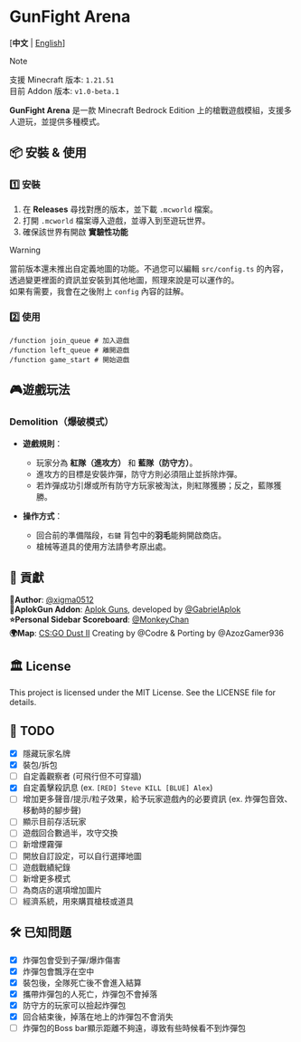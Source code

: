# GunFight Arena

[**中文** | [English](README_en.md)]

> [!NOTE] 
> 支援 Minecraft 版本: `1.21.51`\
> 目前 Addon 版本: `v1.0-beta.1`

**GunFight Arena** 是一款 Minecraft Bedrock Edition 上的槍戰遊戲模組，支援多人遊玩，並提供多種模式。

## 📦 安裝 & 使用

### 1️⃣ 安裝

1. 在 **Releases** 尋找對應的版本，並下載 `.mcworld` 檔案。
2. 打開 `.mcworld` 檔案導入遊戲，並導入到至遊玩世界。
3. 確保該世界有開啟 **實驗性功能**

> [!WARNING]
> 當前版本還未推出自定義地圖的功能。不過您可以編輯 `src/config.ts` 的內容，透過變更裡面的資訊並安裝到其他地圖，照理來說是可以運作的。\
> 如果有需要，我會在之後附上 `config` 內容的註解。 

### 2️⃣ 使用

```
/function join_queue # 加入遊戲
/function left_queue # 離開遊戲
/function game_start # 開始遊戲
```

## 🎮遊戲玩法

### **Demolition（爆破模式）**

- **遊戲規則**：
    - 玩家分為 **紅隊（進攻方）** 和 **藍隊（防守方）**。
    - 進攻方的目標是安裝炸彈，防守方則必須阻止並拆除炸彈。
    - 若炸彈成功引爆或所有防守方玩家被淘汰，則紅隊獲勝；反之，藍隊獲勝。

- **操作方式**：
    - 回合前的準備階段，`右鍵` 背包中的**羽毛**能夠開啟商店。
    - 槍械等道具的使用方法請參考原出處。

## 📜 貢獻

**👤Author**: [@xigma0512](https://github.com/xigma0512) \
**🎨AplokGun Addon**: [Aplok Guns](https://mcpedl.com/aplok-guns/), developed by [@GabrielAplok](https://github.com/gabriel-aplok/)\
**⭐Personal Sidebar Scoreboard**: [@MonkeyChan](https://www.youtube.com/@MonkeyChan118 )\
**🌍Map**: [CS:GO Dust II](https://mcpedl.com/cs-s-dust-ii/) Creating by @Codre & Porting by @AzozGamer936 

## 🏛️ License
This project is licensed under the MIT License. See the LICENSE file for details.

## 📌 TODO
- [x] 隱藏玩家名牌
- [x] 裝包/拆包
- [ ] 自定義觀察者 (可飛行但不可穿牆)
- [x] 自定義擊殺訊息 (ex. `[RED] Steve KILL [BLUE] Alex`)
- [ ] 增加更多聲音/提示/粒子效果，給予玩家遊戲內的必要資訊 (ex. 炸彈包音效、移動時的腳步聲)
- [ ] 顯示目前存活玩家
- [ ] 遊戲回合數過半，攻守交換
- [ ] 新增煙霧彈
- [ ] 開放自訂設定，可以自行選擇地圖
- [ ] 遊戲戰績紀錄
- [ ] 新增更多模式
- [ ] 為商店的選項增加圖片
- [ ] 經濟系統，用來購買槍枝或道具

## 🛠️ 已知問題
- [x] 炸彈包會受到子彈/爆炸傷害
- [x] 炸彈包會飄浮在空中
- [x] 裝包後，全隊死亡後不會進入結算
- [x] 攜帶炸彈包的人死亡，炸彈包不會掉落
- [x] 防守方的玩家可以撿起炸彈包
- [x] 回合結束後，掉落在地上的炸彈包不會消失
- [ ] 炸彈包的Boss bar顯示距離不夠遠，導致有些時候看不到炸彈包